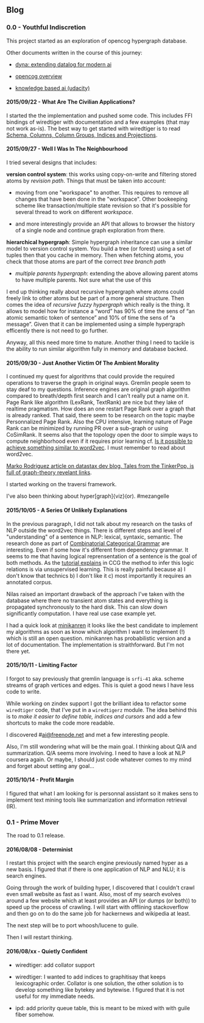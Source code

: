 ## Blog

### 0.0 - Youthful Indiscretion

This project started as an exploration of opencog hypergraph database.

Other documents written in the course of this journey:

- [dyna: extending datalog for modern ai](youthful-indiscretion/dyna-extending-datalog-for-modern-ai.htlm)

- [opencog overview](youthful-indiscretion/opencog-overview.html)

- [knowledge based ai (udacity)](youthful-indiscretion/udacity-knowledge-based-ai.html)

#### 2015/09/22 - What Are The Civilian Applications?

I started the the implementation and pushed some code. This includes
FFI bindings of wiredtiger with documentation and a few examples (that
may not work as-is). The best way to get started with wiredtiger is to
read
[Schema, Columns, Column Groups, Indices and Projections](http://source.wiredtiger.com/2.6.1/schema.html).

#### 2015/09/27 - Well I Was In The Neighbourhood

I tried several designs that includes:

**version control system**: this works using copy-on-write and
filtering stored atoms by *revision path*. Things that must be taken
into account:

- moving from one "workspace" to another. This requires to remove all
  changes that have been done in the "workspace". Other bookeeping
  scheme like transaction/multiple state revision so that it's
  possible for several thread to work on different *workspace*.

- and more interestingly provide an API that allows to browser the
  history of a single node and continue graph exploration from there.
  
**hierarchical hypergraph**: Simple hypergraph inheritance can use a
similar model to version control system. You build a tree (or
forest) using a set of tuples then that you cache in memory. Then
when fetching atoms, you check that those atoms are part of the
correct *tree branch path*
  
- *multiple parents hypergraph*: extending the above allowing parent atoms to
have multiple parents. Not sure what the use of this

I end up thinking really about recursive hypergraph where atoms could
freely link to other atoms but be part of a more general
structure. Then comes the idea of *recursive fuzzy hypergraph* which
really is the thing. It allows to model how for instance a “word” has
90% of time the sens of “an atomic semantic token of sentence” and 10%
of time the sens of “a message”. Given that it can be implemented
using a simple hypergraph efficently there is not need to go further.

Anyway, all this need more time to mature. Another thing I need to
tackle is the ability to run similar algorithm fully in memory and
database backed.

#### 2015/09/30 - Just Another Victim Of The Ambient Morality

I continued my quest for algorithms that could provide the required
operations to traverse the graph in original ways. Gremlin people seem
to stay deaf to my questions. Inference engines are original graph
algorithm compared to breath/depth first search and I can't really put
a name on it. Page Rank like algorithm (LexRank, TextRank) are nice
but they lake of realtime pragmatism.  How does an one restart Page
Rank over a graph that is already ranked. That said, there seem to be
research on the topic maybe Personnalized Page Rank.  Also the CPU
intensive, learning nature of Page Rank can be minimized by running PR
over a sub-graph or using CoSimRank. It seems also that the topology
open the door to simple ways to compute neighborhood even if it
requires prior learning
cf. [Is it possible to achieve something similar to word2vec](http://stackoverflow.com/questions/32851830/is-it-possible-to-achieve-something-similar-to-word2vec-using-a-graphdb).
I must remember to read about word2vec.

[Marko Rodriguez article on datastax dev blog, Tales from the TinkerPop, is full of graph-theory revelant links](http://www.datastax.com/dev/blog/tales-from-the-tinkerpop).

I started working on the traversi framework.

I've also been thinking about hyper[graph]{viz}(or). #mezangelle

#### 2015/10/05 - A Series Of Unlikely Explanations

In the previous paragraph, I did not talk about my research on the tasks of NLP
outside the word2vec things. There is different steps and level of
"understanding" of a sentence in NLP: lexical, syntaxic, semantic. The research
done as part of [Combinatorial Categorical Grammar](https://en.wikipedia.org/wiki/Combinatory_categorial_grammar)
are interesting. Even if some how it's different from dependency grammar.
It seems to me that having logical reprensentation of a sentence is the goal
of both methods. As the [tutorial explains](http://yoavartzi.com/tutorial/)
in CCG the method to infer this logic relations is via unsupervised learning.
This is really painful because a) I don't know that technics b) I don't like it
c) most importantly it requires an annotated corpus.

Nilas raised an important drawback of the approach I've taken with the database
where there no transient atom states and everything is propagated synchronously
to the hard disk. This can slow down significantly computation. I have real use
case example yet.

I had a quick look at [minikanren](http://minikanren.org) it looks like the
best candidate to implement my algorithms as soon as know which algorithm I
want to implement (!) which is still an open question. minikanren has
probabilistic version and a lot of documentation. The implementation is
straithforward. But I'm not there yet.

#### 2015/10/11 - Limiting Factor

I forgot to say previously that gremlin language is `srfi-41`
aka. scheme streams of graph vertices and edges. This is quiet a good
news I have less code to write.

While working on zindex support I got the brilliant idea to refactor
some `wiredtiger` code, that I've put in a `wiredtigerz` module. The
idea behind this is to *make it easier to define table, indices and
cursors* and add a few shortcuts to make the code more readable.

I discovered #ai@freenode.net and met a few interesting people.

Also, I'm still wondering what will be the main goal. I thinking about
Q/A and summarization. Q/A seems more involving. I need to have a look
at NLP coursera again. Or maybe, I should just code whatever comes to
my mind and forget about setting any goal...

#### 2015/10/14 - Profit Margin

I figured that what I am looking for is personnal assistant so it makes sens to
implement text mining tools like summarization and information retrieval (IR).

### 0.1 - Prime Mover

The road to 0.1 release.

#### 2016/08/08 - Determinist

I restart this project with the search engine previously named hyper
as a new basis.  I figured that if there is one application of NLP and
NLU; it is search engines.

Going through the work of building hyper, I discovered that I couldn't
crawl even small website as fast as I want. Also, most of my search
evolves around a few website which at least provides an API (or dumps
(or both)) to speed up the process of crawling. I will start with
offlining stackoverflow and then go on to do the same job for
hackernews and wikipedia at least.

The next step will be to port whoosh/lucene to guile.

Then I will restart thinking.

#### 2016/08/xx - Quietly Confident

- wiredtiger: add collator support

- wiredtiger: I wanted to add indices to graphitisay that keeps
lexicographic order. Collator is one solution, the other solution is
to develop something like bytekey and bytewise. I figured that it is
not useful for my immediate needs.

- ipd: add priority queue table, this is meant to be mixed with
  with guile fiber somehow.
